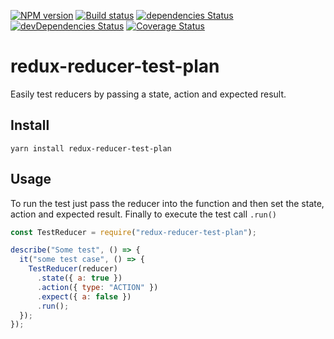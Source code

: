 [![NPM version][npm-image]][npm-url]
[![Build status][ci-image]][ci-url]
[![dependencies Status](https://david-dm.org/mdedys/redux-reducer-test-plan/status.svg)](https://david-dm.org/mdedys/redux-reducer-test-plan)
[![devDependencies Status](https://david-dm.org/mdedys/redux-reducer-test-plan/dev-status.svg)](https://david-dm.org/mdedys/redux-reducer-test-plan?type=dev)
[![Coverage Status](https://coveralls.io/repos/github/mdedys/redux-reducer-test-plan/badge.svg?branch=master)](https://coveralls.io/github/mdedys/redux-reducer-test-plan?branch=master)

# redux-reducer-test-plan

Easily test reducers by passing a state, action and expected result.

## Install

```
yarn install redux-reducer-test-plan
```

## Usage

To run the test just pass the reducer into the function and then set the state, action and expected result. Finally to execute the test call `.run()`

```javascript
const TestReducer = require("redux-reducer-test-plan");

describe("Some test", () => {
  it("some test case", () => {
    TestReducer(reducer)
      .state({ a: true })
      .action({ type: "ACTION" })
      .expect({ a: false })
      .run();
  });
});
```

[npm-url]: https://npmjs.org/package/redux-reducer-test-plan
[npm-image]: https://img.shields.io/npm/v/redux-reducer-test-plan.png
[ci-url]: https://travis-ci.org/mdedys/redux-reducer-test-plan
[ci-image]: https://img.shields.io/travis-ci/mdedys/redux-reducer-test-plan.svg
